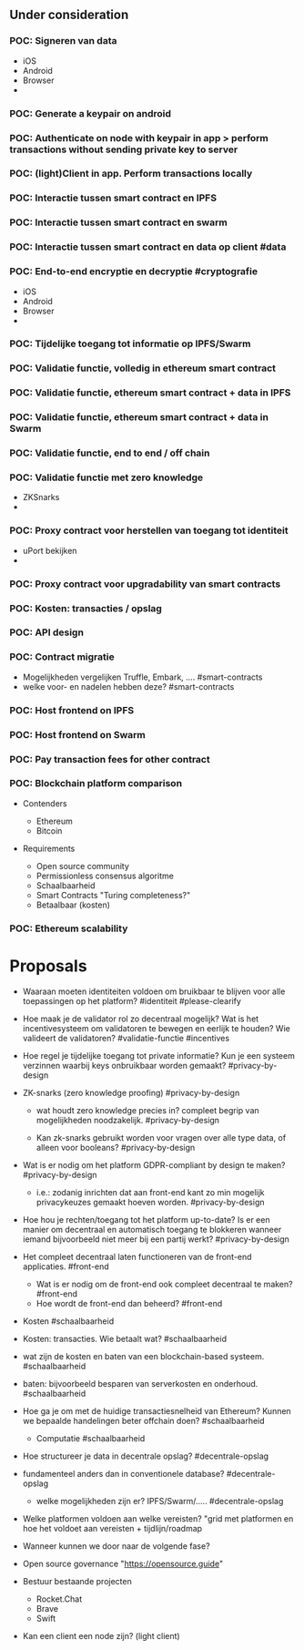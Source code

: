 ## Under consideration

### POC: Signeren van data  
  - iOS
  - Android
  - Browser
  -
### POC: Generate a keypair on android   
  
### POC: Authenticate on node with keypair in app > perform transactions without sending private key to server
 
### POC: (light)Client in app. Perform transactions locally

### POC: Interactie tussen smart contract en IPFS

### POC: Interactie tussen smart contract en swarm

### POC: Interactie tussen smart contract en data op client #data 

### POC: End-to-end encryptie en decryptie #cryptografie
  - iOS
  - Android
  - Browser
  - 

### POC: Tijdelijke toegang tot informatie op IPFS/Swarm

### POC: Validatie functie, volledig in ethereum smart contract

### POC: Validatie functie, ethereum smart contract + data in IPFS

### POC: Validatie functie, ethereum smart contract + data in Swarm

### POC: Validatie functie, end to end / off chain

### POC: Validatie functie met zero knowledge
  - ZKSnarks
  - 
### POC: Proxy contract voor herstellen van toegang tot identiteit
  - uPort bekijken
  - 
### POC: Proxy contract voor upgradability van smart contracts

### POC: Kosten: transacties / opslag

### POC: API design
 
### POC: Contract migratie
  - Mogelijkheden vergelijken Truffle, Embark, .... #smart-contracts
  - welke voor- en nadelen hebben deze? #smart-contracts

### POC: Host frontend on IPFS

### POC: Host frontend on Swarm

### POC: Pay transaction fees for other contract

### POC: Blockchain platform comparison
- Contenders
  - Ethereum
  - Bitcoin

- Requirements
  - Open source community
  - Permissionless consensus algoritme
  - Schaalbaarheid
  - Smart Contracts
    "Turing completeness?"
  - Betaalbaar (kosten)

### POC: Ethereum scalability


# Proposals
  - Waaraan moeten identiteiten voldoen om bruikbaar te blijven voor alle toepassingen op het platform? #identiteit #please-clearify

  - Hoe maak je de validator rol zo decentraal mogelijk? Wat is het incentivesysteem om validatoren te bewegen en eerlijk te houden? Wie valideert de validatoren? #validatie-functie #incentives

  - Hoe regel je tijdelijke toegang tot private informatie? Kun je een systeem verzinnen waarbij keys onbruikbaar worden gemaakt? #privacy-by-design

  - ZK-snarks (zero knowledge proofing) #privacy-by-design
    - wat houdt zero knowledge precies in? compleet begrip van mogelijkheden noodzakelijk. #privacy-by-design

    - Kan zk-snarks gebruikt worden voor vragen over alle type data, of alleen voor booleans? #privacy-by-design

  - Wat is er nodig om het platform GDPR-compliant by design te maken? #privacy-by-design

    - i.e.: zodanig inrichten dat aan front-end kant zo min mogelijk privacykeuzes gemaakt hoeven worden. #privacy-by-design
  - Hoe hou je rechten/toegang tot het platform up-to-date? Is er een manier om decentraal en automatisch toegang te blokkeren wanneer iemand bijvoorbeeld niet meer bij een partij werkt? #privacy-by-design
  - Het compleet decentraal laten functioneren van de front-end applicaties. #front-end
    - Wat is er nodig om de front-end ook compleet decentraal te maken? #front-end
    - Hoe wordt de front-end dan beheerd? #front-end
  - Kosten #schaalbaarheid
  - Kosten: transacties. Wie betaalt wat? #schaalbaarheid
  - wat zijn de kosten en baten van een blockchain-based systeem. #schaalbaarheid
  - baten: bijvoorbeeld besparen van serverkosten en onderhoud. #schaalbaarheid
  - Hoe ga je om met de huidige transactiesnelheid van Ethereum? Kunnen we bepaalde handelingen beter offchain doen? #schaalbaarheid
    - Computatie #schaalbaarheid
  - Hoe structureer je data in decentrale opslag? #decentrale-opslag
  - fundamenteel anders dan in conventionele database? #decentrale-opslag
    - welke mogelijkheden zijn er? IPFS/Swarm/..... #decentrale-opslag
  - Welke platformen voldoen aan welke vereisten?
    "grid met platformen en hoe het voldoet aan vereisten + tijdlijn/roadmap
    
- Wanneer kunnen we door naar de volgende fase?

- Open source governance
"https://opensource.guide"
- Bestuur bestaande projecten
  - Rocket.Chat
  - Brave
  - Swift
- Kan een client een node zijn? (light client)
